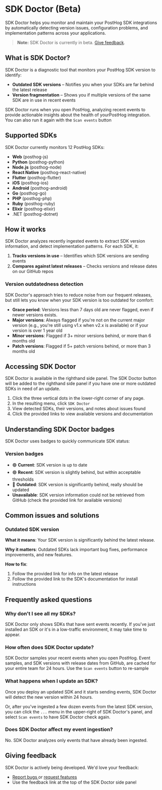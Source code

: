 # SDK Doctor (Beta)

SDK Doctor helps you monitor and maintain your PostHog SDK integrations by automatically detecting version issues, configuration problems, and implementation patterns across your applications.

> **Note:** SDK Doctor is currently in beta. [Give feedback](https://github.com/PostHog/posthog/issues/new?labels=feature%2Fsdk-doctor).

## What is SDK Doctor?

SDK Doctor is a diagnostic tool that monitors your PostHog SDK version to identify:

- **Outdated SDK versions** – Notifies you when your SDKs are far behind the latest release
- **Version fragmentation** – Shows you if multiple versions of the same SDK are in use in recent events 

SDK Doctor runs when you open PostHog, analyzing recent events to provide actionable insights about the health of yourPostHog integration. You can also run it again with the `Scan events` button
## Supported SDKs

SDK Doctor currently monitors 12 PostHog SDKs:

- **Web** (posthog-js)
- **Python** (posthog-python)
- **Node.js** (posthog-node)
- **React Native** (posthog-react-native)
- **Flutter** (posthog-flutter)
- **iOS** (posthog-ios)
- **Android** (posthog-android)
- **Go** (posthog-go)
- **PHP** (posthog-php)
- **Ruby** (posthog-ruby)
- **Elixir** (posthog-elixir)
- .NET (posthog-dotnet)

## How it works

SDK Doctor analyzes recently ingested events to extract SDK version information, and detect implementation patterns. For each SDK, it:

1. **Tracks versions in use** – Identifies which SDK versions are sending events
2. **Compares against latest releases** – Checks versions and release dates on our GitHub repos
### Version outdatedness detection

SDK Doctor's approach tries to reduce noise from our frequent releases, but still lets you know when your SDK version is too outdated for comfort:

- **Grace period**: Versions less than 7 days old are never flagged, even if newer versions exists.
- **Major versions**: Always flagged if you're not on the current major version (e.g., you're still using v1.x when v2.x is available) or if your version is over 1 year old
- **Minor versions**: Flagged if 3+ minor versions behind, or more than 6 months old
- **Patch versions**: Flagged if 5+ patch versions behind, or more than 3 months old

## Accessing SDK Doctor

SDK Doctor is available in the righthand side panel. The SDK Doctor button will be added to the righthand side panel if you have one or more outdated SDKs in need of an update.

1. Click the three vertical dots in the lower-right corner of any page.
2. In the resulting menu, click `SDK Doctor`
3. View detected SDKs, their versions, and notes about issues found
4. Click the provided links to view available versions and documentation

## Understanding SDK Doctor badges

SDK Doctor uses badges to quickly communicate SDK status:
### Version badges

- 🟢 **Current**: SDK version is up to date
- 🟢 **Recent**: SDK version is slightly behind, but within acceptable thresholds
- 🔴 **Outdated**: SDK version is significantly behind, really should be updated
- **Unavailable**: SDK version information could not be retrieved from GitHub (check the provided link for available versions)
## Common issues and solutions

### Outdated SDK version

**What it means**: Your SDK version is significantly behind the latest release.

**Why it matters**: Outdated SDKs lack important bug fixes, performance improvements, and new features.

**How to fix**:
1. Follow the provided link for info on the latest release
2. Follow the provided link to the SDK's documentation for install instructions

## Frequently asked questions

### Why don't I see all my SDKs?

SDK Doctor only shows SDKs that have sent events recently. If you've just installed an SDK or it's in a low-traffic environment, it may take time to appear.
### How often does SDK Doctor update?

SDK Doctor samples your recent events when you open PostHog. Event samples, and SDK versions with release dates from GitHub, are cached for your entire team for 24 hours. Use the `Scan events` button to re-sample
### What happens when I update an SDK?

Once you deploy an updated SDK and it starts sending events, SDK Doctor will detect the new version within 24 hours. 

Or, after you've ingested a few dozen events from the latest SDK version, you can click the `...` menu in the upper-right of SDK Doctor's panel, and select `Scan events` to have SDK Doctor check again.
### Does SDK Doctor affect my event ingestion?

No. SDK Doctor analyzes only events that have already been ingested. 
## Giving feedback

SDK Doctor is actively being developed. We'd love your feedback:

- [Report bugs ](https://github.com/PostHog/posthog/issues/new?assignees=&labels=bug&projects=&template=bug_report.yml)or [request features](https://github.com/PostHog/posthog/issues/new?assignees=&labels=enhancement%2C+feature&projects=&template=feature_request.yml) 
- Use the feedback link at the top of the SDK Doctor side panel

